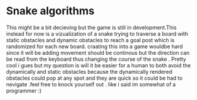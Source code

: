 # Snake algorithms
This might be a bit decieving but the game is still in development.This instead for now is a vizualization of a snake trying to traverse a board with static obstacles and dynamic obstacles to reach a goal post which is randomized for each new board.
craating this into a game wouldbe hard since it will be adding movement should be continous but the direction can be read from the keyboard thus changing the course of the snake . Pretty cool i gues but my question is will it be easier for a human to both avoid the dynamically and static obstacles because the dynamically rendered obstacles could pop at any spot and they are quick so it could be had to nevigate .feel free to knock yourself out . like i said im somewhat of a programmer :)
